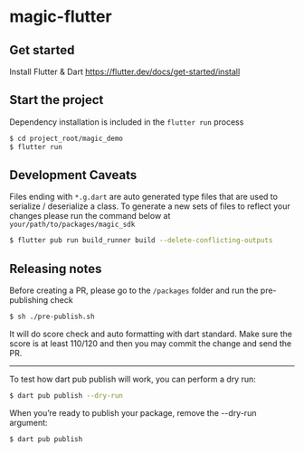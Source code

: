 # magic-flutter

## Get started

Install Flutter & Dart https://flutter.dev/docs/get-started/install

## Start the project
Dependency installation is included in the `flutter run` process

```bash
$ cd project_root/magic_demo
$ flutter run
```

## Development Caveats

Files ending with `*.g.dart` are auto generated type files that are used to serialize / deserialize a class.
To generate a new sets of files to reflect your changes please run the command below at `your/path/to/packages/magic_sdk`

```bash
$ flutter pub run build_runner build --delete-conflicting-outputs
```

## Releasing notes

Before creating a PR, please go to the `/packages` folder and run the pre-publishing check 

```bash
$ sh ./pre-publish.sh
```

It will do score check and auto formatting with dart standard. Make sure the score is at least 110/120 and then you may commit the change and send the PR.

---
To test how dart pub publish will work, you can perform a dry run:

```bash
$ dart pub publish --dry-run
```

When you’re ready to publish your package, remove the --dry-run argument:

```bash
$ dart pub publish
```
